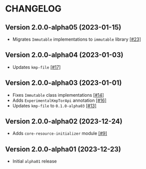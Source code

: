# CHANGELOG

## Version 2.0.0-alpha05 (2023-01-15)
 - Migrates `Immutable` implementations to `immutable` library [[#23]][23]

## Version 2.0.0-alpha04 (2023-01-03)
 - Updates `kmp-file` [[#17]][17]

## Version 2.0.0-alpha03 (2023-01-01)
 - Fixes `Immutable` class implementations [[#14]][14]
 - Adds `ExperimentalKmpTorApi` annotation [[#16]][16]
 - Updates `kmp-file` to `0.1.0-alpha03` [[#13]][13]

## Version 2.0.0-alpha02 (2023-12-24)
 - Adds `core-resource-initializer` module [[#9]][9]

## Version 2.0.0-alpha01 (2023-12-23)
 - Initial `alpha01` release

[9]: https://github.com/05nelsonm/kmp-tor-core/pull/9
[13]: https://github.com/05nelsonm/kmp-tor-core/pull/13
[14]: https://github.com/05nelsonm/kmp-tor-core/pull/14
[16]: https://github.com/05nelsonm/kmp-tor-core/pull/16
[17]: https://github.com/05nelsonm/kmp-tor-core/pull/17
[23]: https://github.com/05nelsonm/kmp-tor-core/pull/23
